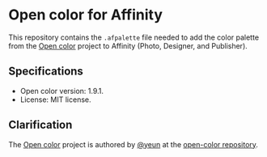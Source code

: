 # Open color for Affinity

This repository contains the `.afpalette` file needed to add the color palette from the [Open color](https://yeun.github.io/open-color/) project to Affinity (Photo, Designer, and Publisher).


## Specifications

* Open color version: 1.9.1.
* License: MIT license.


## Clarification

The [Open color](https://yeun.github.io/open-color/) project is authored by [@yeun](https://github.com/yeun) at the [open-color repository](https://github.com/yeun/open-color).